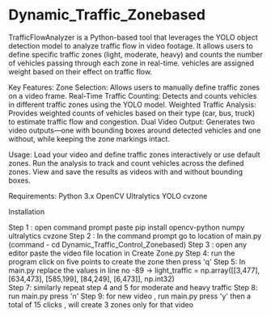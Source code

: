 # Dynamic_Traffic_Zonebased
TrafficFlowAnalyzer is a Python-based tool that leverages the YOLO object detection model to analyze traffic flow in video footage. It allows users to define specific traffic zones (light, moderate, heavy) and counts the number of vehicles passing through each zone in real-time. vehicles are assigned  weight based on their effect on traffic  flow.

Key Features:
Zone Selection: Allows users to manually define traffic zones on a video frame.
Real-Time Traffic Counting: Detects and counts vehicles in different traffic zones using the YOLO model.
Weighted Traffic Analysis: Provides weighted counts of vehicles based on their type (car, bus, truck) to estimate traffic flow and congestion.
Dual Video Output: Generates two video outputs—one with bounding boxes around detected vehicles and one without, while keeping the zone markings intact.

Usage:
Load your video and define traffic zones interactively or use default zones.
Run the analysis to track and count vehicles across the defined zones.
View and save the results as videos with and without bounding boxes.

Requirements:
Python 3.x
OpenCV
Ultralytics YOLO
cvzone

Installation

Step 1 : open command prompt paste pip install opencv-python numpy ultralytics cvzone
Step 2 : In the command prompt go to location of main.py   (command - cd Dynamic_Traffic_Control_Zonebased)
Step 3 : open any editor paste the video file location in Create Zone.py
Step 4: run the program click on five points to create the zone then press 'q' 
Step 5: In main.py replace the values in line no -89 ->  light_traffic = np.array([[3,477], [634,473], [585,199], [84,249], [6,473]], np.int32)  
Step 7: similarly repeat step 4 and 5  for moderate and heavy traffic 
Step 8: run main.py press 'n' 
Step 9: for new video , run main.py press 'y' then a total of 15 clicks , will create 3 zones only for that video 
